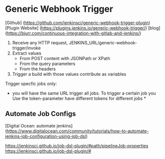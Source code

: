 # Generic Webhook Trigger 

[Github] (https://github.com/jenkinsci/generic-webhook-trigger-plugin)
[Plugin Website] (https://plugins.jenkins.io/generic-webhook-trigger/)
[blog] (https://bjurr.com/continuous-integration-with-gitlab-and-jenkins/)

1. Receive any HTTP request, JENKINS_URL/generic-webhook-trigger/invoke
2. Extract values
    * From POST content with JSONPath or XPath
    * From the query parameters
    * From the headers
3. Trigger a build with those values contribute as variables

Trigger specfic jobs only:
* you will have the same URL trigger all jobs. To trigger a certain job you  Use the token-parameter have different tokens for different jobs
    * 

## Automate Job Configs

[Digital Ocean: automate jenkins] (https://www.digitalocean.com/community/tutorials/how-to-automate-jenkins-job-configuration-using-job-dsl)


https://jenkinsci.github.io/job-dsl-plugin/#path/pipelineJob-properties
https://jenkinsci.github.io/job-dsl-plugin/#

##
